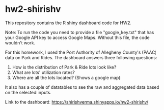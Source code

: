 # hw2-shirishv
This repository contains the R shiny dashboard code for HW2.

Note: To run the code you need to provide a file "google_key.txt" that has your Google API key to access Google Maps. Without this file, the code wouldn't work.

For this homework, I used the Port Authority of Allegheny County's (PAAC) data on Park and Rides.
The dashboard answers three following questions:
1. How is the distribution of Park & Ride lots look like?
2. What are lots' utilization rates?
3. Where are all the lots located? (Shows a google map)

It also has a couple of datatables to see the raw and aggregated data based on the selected inputs.

Link to the dashboard: https://shirishverma.shinyapps.io/hw2-shirishv/
